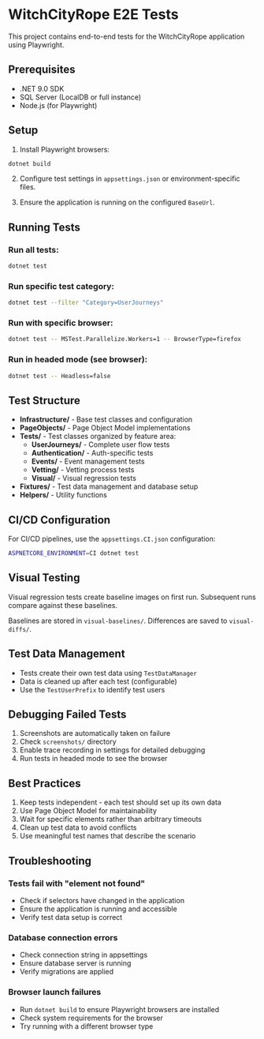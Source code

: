# WitchCityRope E2E Tests

This project contains end-to-end tests for the WitchCityRope application using Playwright.

## Prerequisites

- .NET 9.0 SDK
- SQL Server (LocalDB or full instance)
- Node.js (for Playwright)

## Setup

1. Install Playwright browsers:
```bash
dotnet build
```

2. Configure test settings in `appsettings.json` or environment-specific files.

3. Ensure the application is running on the configured `BaseUrl`.

## Running Tests

### Run all tests:
```bash
dotnet test
```

### Run specific test category:
```bash
dotnet test --filter "Category=UserJourneys"
```

### Run with specific browser:
```bash
dotnet test -- MSTest.Parallelize.Workers=1 -- BrowserType=firefox
```

### Run in headed mode (see browser):
```bash
dotnet test -- Headless=false
```

## Test Structure

- **Infrastructure/** - Base test classes and configuration
- **PageObjects/** - Page Object Model implementations
- **Tests/** - Test classes organized by feature area:
  - **UserJourneys/** - Complete user flow tests
  - **Authentication/** - Auth-specific tests
  - **Events/** - Event management tests
  - **Vetting/** - Vetting process tests
  - **Visual/** - Visual regression tests
- **Fixtures/** - Test data management and database setup
- **Helpers/** - Utility functions

## CI/CD Configuration

For CI/CD pipelines, use the `appsettings.CI.json` configuration:

```bash
ASPNETCORE_ENVIRONMENT=CI dotnet test
```

## Visual Testing

Visual regression tests create baseline images on first run. Subsequent runs compare against these baselines.

Baselines are stored in `visual-baselines/`.
Differences are saved to `visual-diffs/`.

## Test Data Management

- Tests create their own test data using `TestDataManager`
- Data is cleaned up after each test (configurable)
- Use the `TestUserPrefix` to identify test users

## Debugging Failed Tests

1. Screenshots are automatically taken on failure
2. Check `screenshots/` directory
3. Enable trace recording in settings for detailed debugging
4. Run tests in headed mode to see the browser

## Best Practices

1. Keep tests independent - each test should set up its own data
2. Use Page Object Model for maintainability
3. Wait for specific elements rather than arbitrary timeouts
4. Clean up test data to avoid conflicts
5. Use meaningful test names that describe the scenario

## Troubleshooting

### Tests fail with "element not found"
- Check if selectors have changed in the application
- Ensure the application is running and accessible
- Verify test data setup is correct

### Database connection errors
- Check connection string in appsettings
- Ensure database server is running
- Verify migrations are applied

### Browser launch failures
- Run `dotnet build` to ensure Playwright browsers are installed
- Check system requirements for the browser
- Try running with a different browser type